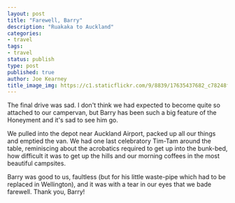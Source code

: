 ```yaml
---
layout: post
title: "Farewell, Barry"
description: "Ruakaka to Auckland"
categories:
- travel
tags:
- travel
status: publish
type: post
published: true
author: Joe Kearney
title_image_img: https://c1.staticflickr.com/9/8839/17635437682_c78248f997_k.jpg
---
```


The final drive was sad. I don't think we had expected to become quite so attached to our campervan, but Barry has been such a big feature of the Honeyment and it's sad to see him go.

We pulled into the depot near Auckland Airport, packed up all our things and emptied the van. We had one last celebratory Tim-Tam around the table, reminiscing about the acrobatics required to get up into the bunk-bed, how difficult it was to get up the hills and our morning coffees in the most beautiful campsites.

Barry was good to us, faultless (but for his little waste-pipe which had to be replaced in Wellington), and it was with a tear in our eyes that we bade farewell. Thank you, Barry!